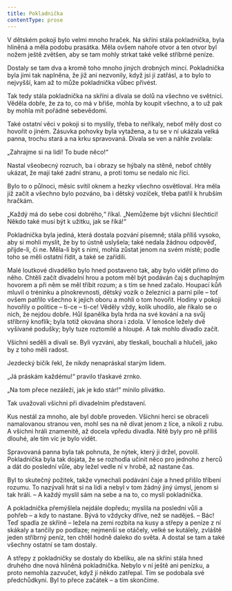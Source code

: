 ```yaml
---
title: Pokladnička
contentType: prose
---
```


<section>

V dětském pokoji bylo velmi mnoho hraček. Na skříni stála pokladnička, byla hliněná a měla podobu prasátka. Měla ovšem nahoře otvor a ten otvor byl nožem ještě zvětšen, aby se tam mohly strkat také velké stříbrné peníze.

Dostaly se tam dva a kromě toho mnoho jiných drobných mincí. Pokladnička byla jimi tak naplněna, že již ani nezvonily, když jsi jí zatřásl, a to bylo to nejvyšší, kam až to může pokladnička vůbec přivést.

Tak tedy stála pokladnička na skříni a dívala se dolů na všechno ve světnici. Věděla dobře, že za to, co má v břiše, mohla by koupit všechno, a to už pak by mohla mít pořádné sebevědomí.

Také ostatní věci v pokoji si to myslily, třeba to neříkaly, neboť měly dost co hovořit o jiném. Zásuvka pohovky byla vytažena, a tu se v ní ukázala velká panna, trochu stará a na krku spravovaná. Dívala se ven a náhle zvolala:

„Zahrajme si na lidi! To bude něco!“

Nastal všeobecný rozruch, ba i obrazy se hýbaly na stěně, neboť chtěly ukázat, že mají také zadní stranu, a proti tomu se nedalo nic říci.

Bylo to o půlnoci, měsíc svítil oknem a hezky všechno osvětloval. Hra měla již začít a všechno bylo pozváno, ba i dětský vozíček, třeba patřil k hrubším hračkám.

„Každý má do sebe cosi dobrého,“ říkal. „Nemůžeme být všichni šlechtici! Někdo také musí být k užitku, jak se říká!“

Pokladnička byla jediná, která dostala pozvání písemně; stála příliš vysoko, aby si mohli myslit, že by to ústně uslyšela; také nedala žádnou odpověď, přijde-li, či ne. Měla-li být s nimi, mohla zůstat jenom na svém místě; podle toho se měli ostatní řídit, a také se zařídili.

Malé loutkové divadélko bylo hned postaveno tak, aby bylo vidět přímo do něho. Chtěli začít divadelní hrou a potom měl být podáván čaj s duchaplným hovorem a při něm se měl tříbit rozum; a s tím se hned začalo. Houpací kůň mluvil o tréninku a plnokrevnosti, dětský vozík o železnici a parní pile – toť ovšem patřilo všechno k jejich oboru a mohli o tom hovořit. Hodiny v pokoji hovořily o politice – ti-ce – ti-ce! Věděly vždy, kolik uhodilo, ale říkalo se o nich, že nejdou dobře. Hůl španělka byla hrda na své kování a na svůj stříbrný knoflík; byla totiž okována shora i zdola. V lenošce ležely dvě vyšívané podušky; byly tuze roztomilé a hloupé. A tak mohlo divadlo začít.

Všichni seděli a dívali se. Byli vyzváni, aby tleskali, bouchali a hlučeli, jako by z toho měli radost.

Jezdecký bičík řekl, že nikdy nenapráskal starým lidem.

„Já práskám každému!“ pravilo třaskavé zrnko.

„Na tom přece nezáleží, jak je kdo stár!“ mínilo plivátko.

Tak uvažovali všichni při divadelním představení.

Kus nestál za mnoho, ale byl dobře proveden. Všichni herci se obraceli namalovanou stranou ven, mohl ses na ně dívat jenom z líce, a nikoli z rubu. A všichni hráli znamenitě, až docela vpředu divadla. Nitě byly pro ně příliš dlouhé, ale tím víc je bylo vidět.

Spravovaná panna byla tak pohnuta, že nýtek, který ji držel, povolil. Pokladnička byla tak dojata, že se rozhodla učinit něco pro jednoho z herců a dát do poslední vůle, aby ležel vedle ní v hrobě, až nastane čas.

Byl to skutečný požitek, takže vynechali podávání čaje a hned přišlo tříbení rozumu. To nazývali hrát si na lidi a nebyl v tom žádný jiný úmysl, jenom si tak hráli. – A každý myslil sám na sebe a na to, co myslí pokladnička.

A pokladnička přemýšlela nejdále dopředu; myslila na poslední vůli a pohřeb – a kdy to nastane. Bývá to vždycky dříve, než se naděješ. – Bác! Teď spadla ze skříně – ležela na zemi rozbita na kusy a střepy a peníze z ní skákaly a tančily po podlaze; nejmenší se otáčely, velké se kutálely, zvláště jeden stříbrný peníz, ten chtěl hodně daleko do světa. A dostal se tam a také všechny ostatní se tam dostaly.

A střepy z pokladničky se dostaly do kbelíku, ale na skříni stála hned druhého dne nová hliněná pokladnička. Nebylo v ní ještě ani penízku, a proto nemohla zazvučet, když jí někdo zatřepal. Tím se podobala své předchůdkyni. Byl to přece začátek – a tím skončíme.

</section>
